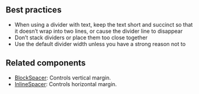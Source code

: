## Best practices

- When using a divider with text, keep the text short and succinct so that it doesn’t wrap into two lines, or cause the divider line to disappear
- Don’t stack dividers or place them too close together
- Use the default divider width unless you have a strong reason not to

## Related components

- [BlockSpacer](https://github.com/Shopify/checkout-web/tree/master/packages/checkout-ui-extensions/src/components/BlockSpacer): Controls vertical margin.
- [InlineSpacer](https://github.com/Shopify/checkout-web/tree/master/packages/checkout-ui-extensions/src/components/InlineSpacer): Controls horizontal margin.